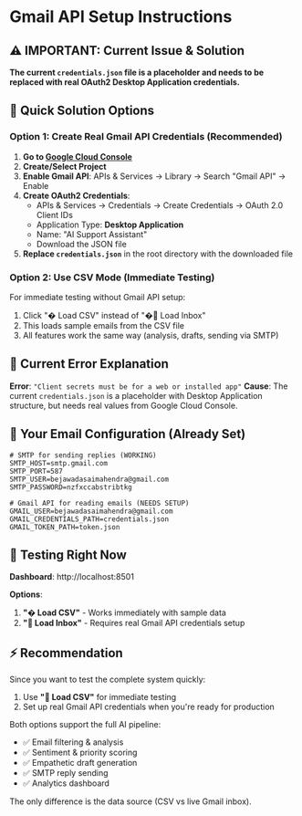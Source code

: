 # Gmail API Setup Instructions

## ⚠️ IMPORTANT: Current Issue & Solution

**The current `credentials.json` file is a placeholder and needs to be replaced with real OAuth2 Desktop Application credentials.**

## 🚀 Quick Solution Options

### Option 1: Create Real Gmail API Credentials (Recommended)

1. **Go to [Google Cloud Console](https://console.cloud.google.com/)**
2. **Create/Select Project**
3. **Enable Gmail API**: APIs & Services → Library → Search "Gmail API" → Enable
4. **Create OAuth2 Credentials**:
   - APIs & Services → Credentials → Create Credentials → OAuth 2.0 Client IDs
   - Application Type: **Desktop Application**
   - Name: "AI Support Assistant"
   - Download the JSON file
5. **Replace `credentials.json`** in the root directory with the downloaded file

### Option 2: Use CSV Mode (Immediate Testing)

For immediate testing without Gmail API setup:
1. Click "� Load CSV" instead of "�📧 Load Inbox"
2. This loads sample emails from the CSV file
3. All features work the same way (analysis, drafts, sending via SMTP)

## 🔧 Current Error Explanation

**Error**: `"Client secrets must be for a web or installed app"`
**Cause**: The current `credentials.json` is a placeholder with Desktop Application structure, but needs real values from Google Cloud Console.

## 📧 Your Email Configuration (Already Set)

```env
# SMTP for sending replies (WORKING)
SMTP_HOST=smtp.gmail.com
SMTP_PORT=587  
SMTP_USER=bejawadasaimahendra@gmail.com
SMTP_PASSWORD=nzfxccabstribtkg

# Gmail API for reading emails (NEEDS SETUP)
GMAIL_USER=bejawadasaimahendra@gmail.com
GMAIL_CREDENTIALS_PATH=credentials.json
GMAIL_TOKEN_PATH=token.json
```

## 🎯 Testing Right Now

**Dashboard**: http://localhost:8501

**Options**:
1. **"� Load CSV"** - Works immediately with sample data
2. **"📧 Load Inbox"** - Requires real Gmail API credentials setup

## ⚡ Recommendation

Since you want to test the complete system quickly:
1. Use **"📁 Load CSV"** for immediate testing
2. Set up real Gmail API credentials when you're ready for production

Both options support the full AI pipeline:
- ✅ Email filtering & analysis
- ✅ Sentiment & priority scoring  
- ✅ Empathetic draft generation
- ✅ SMTP reply sending
- ✅ Analytics dashboard

The only difference is the data source (CSV vs live Gmail inbox).
